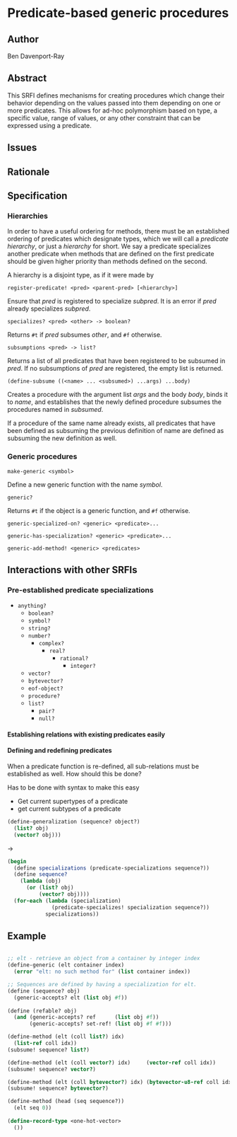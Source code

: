 
Predicate-based generic procedures
==================================

Author
------

Ben Davenport-Ray

Abstract
--------

This SRFI defines mechanisms for creating procedures which change their behavior depending on the values passed into them depending on one or more predicates. This allows for ad-hoc polymorphism based on type, a specific value, range of values, or any other constraint that can be expressed using a predicate.

Issues
------



Rationale
---------

Specification
-------------

### Hierarchies

In order to have a useful ordering for methods, there must be an
established ordering of predicates which designate types, which we will call a _predicate hierarchy_, or just a _hierarchy_ for short. We say a
predicate specializes another predicate when methods that are defined on
the first predicate should be given higher priority than methods defined
on the second.

A hierarchy is a disjoint type, as if it were made by 

`register-predicate! <pred> <parent-pred> [<hierarchy>]`

Ensure that _pred_ is registered to specialize _subpred_. It is an error if _pred_ already specializes _subpred_.

`specializes? <pred> <other> -> boolean?`

Returns `#t` if _pred_ subsumes _other_, and `#f` otherwise.

`subsumptions <pred> -> list?`

Returns a list of all predicates that have been registered to be subsumed in _pred_. If no subsumptions of _pred_ are registered, the empty list is returned.

`(define-subsume ((<name> ... <subsumed>) ...args) ...body)`

Creates a procedure with the argument list _args_ and the body _body_,
binds it to _name_, and establishes that the newly defined procedure
subsumes the procedures named in _subsumed_.

If a procedure of the same name already exists, all predicates that have
been defined as subsuming the previous definition of name are defined
as subsuming the new definition as well.

### Generic procedures

`make-generic <symbol>`

Define a new generic function with the name _symbol_. 

`generic?`

Returns `#t` if the object is a generic function, and `#f` otherwise.

`generic-specialized-on? <generic> <predicate>...`

`generic-has-specialization? <generic> <predicate>...`

`generic-add-method! <generic> <predicates>`


## Interactions with other SRFIs

### Pre-established predicate specializations

- `anything?`
	- `boolean?`
	- `symbol?`
	- `string?`
	- `number?`
		- `complex?`
			- `real?`
				- `rational?`
					- `integer?`
	- `vector?`
	- `bytevector?`
	- `eof-object?`
	- `procedure?`
	- `list?`
		- `pair?`
		- `null?`

#### Establishing relations with existing predicates easily

#### Defining and redefining predicates

When a predicate function is re-defined, all sub-relations must be established as well.
How should this be done?

Has to be done with syntax to make this easy

- Get current supertypes of a predicate
- get current subtypes of a predicate

```scheme
(define-generalization (sequence? object?)
  (list? obj)
  (vector? obj)))
```
->
```scheme
(begin 
  (define specializations (predicate-specializations sequence?)) 
  (define sequence?
    (lambda (obj)
      (or (list? obj)
          (vector? obj))))
  (for-each (lambda (specialization)
              (predicate-specializes! specialization sequence?))
            specializations))
```




Example
-------

```scheme

;; elt - retrieve an object from a container by integer index
(define-generic (elt container index)
  (error "elt: no such method for" (list container index))

;; Sequences are defined by having a specialization for elt. 
(define (sequence? obj)
  (generic-accepts? elt (list obj #f))
  
(define (refable? obj)
  (and (generic-accepts? ref      (list obj #f))
       (generic-accepts? set-ref! (list obj #f #f)))

(define-method (elt (coll list?) idx) 
  (list-ref coll idx))
(subsume! sequence? list?)

(define-method (elt (coll vector?) idx)     (vector-ref coll idx))
(subsume! sequence? vector?)

(define-method (elt (coll bytevector?) idx) (bytevector-u8-ref coll idx))
(subsume! sequence? bytevector?)

(define-method (head (seq sequence?)) 
  (elt seq 0)) 
  
(define-record-type <one-hot-vector>
  ())
```


